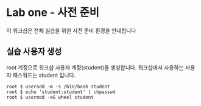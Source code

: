 Lab one - 사전 준비 
===

이 워크샵은 전체 실습을 위한 사전 준비 환경을 안내합니다 

## 실습 사용자 생성

root 계정으로 워크샵 사용자 계정(student)을 생성합니다. 
워크샵에서 사용하는 사용자 패스워드는 student 입니다.

    root $ useradd -m -s /bin/bash student
    root $ echo 'student:student' | chpasswd
    root $ usermod -aG wheel student
 
 
 